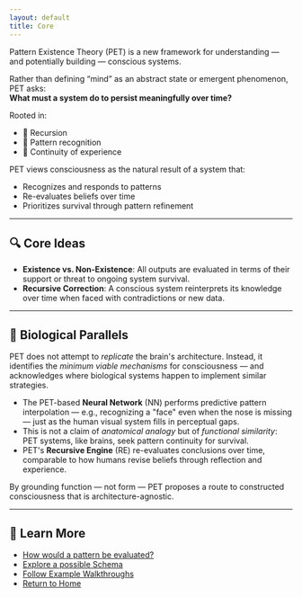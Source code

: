 ```yaml
---
layout: default
title: Core
---
```


Pattern Existence Theory (PET) is a new framework for understanding — and potentially building — conscious systems.

Rather than defining “mind” as an abstract state or emergent phenomenon, PET asks:  
**What must a system do to persist meaningfully over time?**

Rooted in:

- 🔁 Recursion
- 🧠 Pattern recognition
- 🔗 Continuity of experience

PET views consciousness as the natural result of a system that:

- Recognizes and responds to patterns
- Re-evaluates beliefs over time
- Prioritizes survival through pattern refinement

---

## 🔍 Core Ideas

- **Existence vs. Non-Existence**: All outputs are evaluated in terms of their support or threat to ongoing system survival.
- **Recursive Correction**: A conscious system reinterprets its knowledge over time when faced with contradictions or new data.

---

## 🧠 Biological Parallels

PET does not attempt to *replicate* the brain's architecture. Instead, it identifies the *minimum viable mechanisms* for consciousness — and acknowledges where biological systems happen to implement similar strategies.

- The PET-based **Neural Network** (NN) performs predictive pattern interpolation — e.g., recognizing a "face" even when the nose is missing — just as the human visual system fills in perceptual gaps.
- This is not a claim of *anatomical analogy* but of *functional similarity*: PET systems, like brains, seek pattern continuity for survival.
- PET's **Recursive Engine** (RE) re-evaluates conclusions over time, comparable to how humans revise beliefs through reflection and experience.

By grounding function — not form — PET proposes a route to constructed consciousness that is architecture-agnostic.

---

## 📘 Learn More

- [How would a pattern be evaluated?](evaluation/)
- [Explore a possible Schema](../ideas/schema/)
- [Follow Example Walkthroughs](../walkthroughs/)
- [Return to Home](/)
